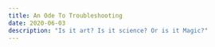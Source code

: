 ```yaml
---
title: An Ode To Troubleshooting
date: 2020-06-03
description: "Is it art? Is it science? Or is it Magic?"
---
```


